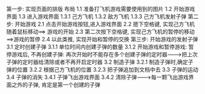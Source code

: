 第一步: 实现页面的排版 布局 
    1.1 准备打飞机游戏需要使用到的图片 
    1.2 开始游戏界面
    1.3 进入游戏界面
        1.3.1 己方飞机
        1.3.2 敌方飞机
        1.3.3 己方飞机发射子弹
第二步: 开始游戏
    2.1 点击开始游戏按钮,进入游戏界面
    2.2 摁下空格键, 实现己方飞机随着鼠标移动==> 游戏的开始
    2.3 第二次按下空格键, 实现己方飞机的暂停的移动==>游戏的暂停
    2.4 以此类推, 实现开始和暂停的交换
第三步: 开始游戏的发射子弹
    3.1 定时创建子弹
        3.1.1 单位时间内创建子弹的数量
        3.1.2 开始游戏和暂停游戏: 暂停游戏后, 不再创建子弹: 再次开始时不能存在多个创建子弹的定时器--->把上次子弹的定时器给清除或者不再开启定时器
    3.2 制造子弹
        3.2.1 制造子弹时,确定子弹的位置
        3.2.2 根据己方飞机的位置
        3.2.3 把子弹追加到文档中去
    3.3 子弹的运动
    3.4 子弹的消失
        3.4.1 子弹飞出游戏界面
        3.4.2 清除子弹--->每一颗飞出游戏界面之外的子弹, 肯定是第一个创建的子弹

